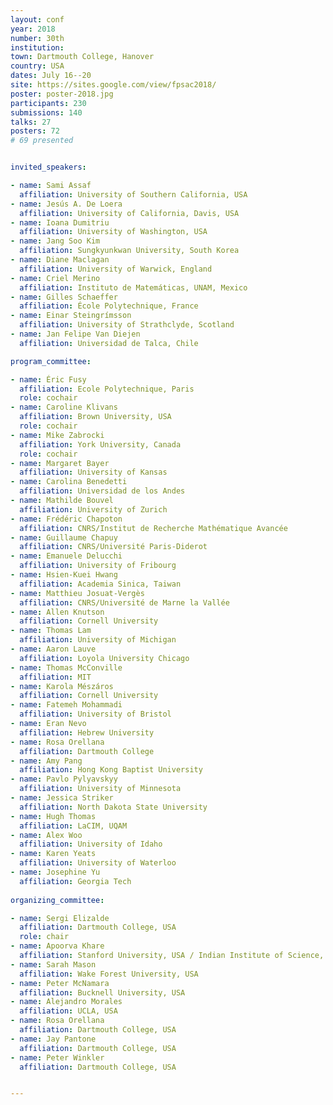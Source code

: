 ```yaml
---
layout: conf
year: 2018
number: 30th
institution:
town: Dartmouth College, Hanover
country: USA
dates: July 16--20
site: https://sites.google.com/view/fpsac2018/
poster: poster-2018.jpg
participants: 230
submissions: 140
talks: 27
posters: 72
# 69 presented


invited_speakers:

- name: Sami Assaf
  affiliation: University of Southern California, USA
- name: Jesús A. De Loera
  affiliation: University of California, Davis, USA
- name: Ioana Dumitriu
  affiliation: University of Washington, USA
- name: Jang Soo Kim
  affiliation: Sungkyunkwan University, South Korea
- name: Diane Maclagan
  affiliation: University of Warwick, England
- name: Criel Merino
  affiliation: Instituto de Matemáticas, UNAM, Mexico
- name: Gilles Schaeffer
  affiliation: École Polytechnique, France
- name: Einar Steingrímsson
  affiliation: University of Strathclyde, Scotland
- name: Jan Felipe Van Diejen
  affiliation: Universidad de Talca, Chile

program_committee:

- name: Éric Fusy
  affiliation: Ecole Polytechnique, Paris
  role: cochair
- name: Caroline Klivans
  affiliation: Brown University, USA
  role: cochair
- name: Mike Zabrocki
  affiliation: York University, Canada
  role: cochair
- name: Margaret Bayer
  affiliation: University of Kansas
- name: Carolina Benedetti
  affiliation: Universidad de los Andes
- name: Mathilde Bouvel
  affiliation: University of Zurich
- name: Frédéric Chapoton
  affiliation: CNRS/Institut de Recherche Mathématique Avancée       
- name: Guillaume Chapuy
  affiliation: CNRS/Université Paris-Diderot
- name: Emanuele Delucchi
  affiliation: University of Fribourg
- name: Hsien-Kuei Hwang
  affiliation: Academia Sinica, Taiwan
- name: Matthieu Josuat-Vergès
  affiliation: CNRS/Université de Marne la Vallée  
- name: Allen Knutson
  affiliation: Cornell University
- name: Thomas Lam
  affiliation: University of Michigan
- name: Aaron Lauve
  affiliation: Loyola University Chicago
- name: Thomas McConville
  affiliation: MIT
- name: Karola Mészáros
  affiliation: Cornell University
- name: Fatemeh Mohammadi
  affiliation: University of Bristol
- name: Eran Nevo
  affiliation: Hebrew University 
- name: Rosa Orellana
  affiliation: Dartmouth College
- name: Amy Pang
  affiliation: Hong Kong Baptist University          
- name: Pavlo Pylyavskyy
  affiliation: University of Minnesota
- name: Jessica Striker
  affiliation: North Dakota State University
- name: Hugh Thomas
  affiliation: LaCIM, UQAM
- name: Alex Woo
  affiliation: University of Idaho
- name: Karen Yeats
  affiliation: University of Waterloo
- name: Josephine Yu
  affiliation: Georgia Tech
  
organizing_committee:

- name: Sergi Elizalde
  affiliation: Dartmouth College, USA
  role: chair
- name: Apoorva Khare
  affiliation: Stanford University, USA / Indian Institute of Science, India
- name: Sarah Mason
  affiliation: Wake Forest University, USA
- name: Peter McNamara
  affiliation: Bucknell University, USA
- name: Alejandro Morales
  affiliation: UCLA, USA
- name: Rosa Orellana
  affiliation: Dartmouth College, USA
- name: Jay Pantone
  affiliation: Dartmouth College, USA
- name: Peter Winkler
  affiliation: Dartmouth College, USA


---
```

